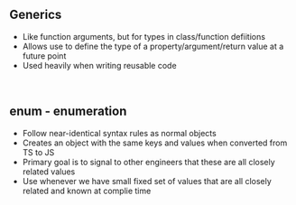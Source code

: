 ## Generics

- Like function arguments, but for types in class/function defiitions
- Allows use to define the type of a property/argument/return value at a future point
- Used heavily when writing reusable code

<br/>

## enum - enumeration

- Follow near-identical syntax rules as normal objects
- Creates an object with the same keys and values when converted from TS to JS
- Primary goal is to signal to other engineers that these are all closely related values
- Use whenever we have small fixed set of values that are all closely related and known at complie time
